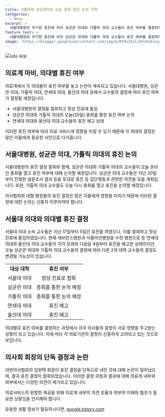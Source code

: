 ```yaml
---
title: 가톨릭대 성균관의대 오늘 총회 휴진 논의 주목
categories:
  - News
excerpt: >
  서울대병원의 무기한 휴진에 이어 성균관 의대와 가톨릭 의대 교수들이 휴진 여부를 결정하기 위해 총회를 열었습니다. 지난 주 서울대 의대는 휴진을 철회한 바 있는데, 환자단체들의 비판과 대한의사협회의 휴진 철회 등에 대한 논란이 예상되고 있습니다. 이에 따라 연세대 의대와 울산대 의대 교수들의 결정도 영향을 받을 전망입니다.
feature_text: >
  서울대병원의 무기한 휴진에 이어 성균관 의대와 가톨릭 의대 교수들이 휴진 여부를 결정하기 위해 총회를 열었습니다. 지난 주 서울대 의대는 휴진을 철회한 바 있는데, 환자단체들의 비판과 대한의사협회의 휴진 철회 등에 대한 논란이 예상되고 있습니다. 이에 따라 연세대 의대와 울산대 의대 교수들의 결정도 영향을 받을 전망입니다.
image: 'https://blogger.googleusercontent.com/img/b/R29vZ2xl/AVvXsEixyZcFfHzMRdzZMjFBmAUKJYCLCGyLL1o632UiGVXcaFdKo_bkvkuCioo0uUKlGfBVcT3P84aROyZIXSBEx3Aw5nCQ3pTgDom1WDC4m8eifvWiAmWEEVb4x6G_l8C0QH225ldMjyaFvpxGEBGNO37VmDTDMHGhJPq73UglMfDca1-0aw/s1600/blogspot.png'
---
```


<p><img src="https://blogger.googleusercontent.com/img/b/R29vZ2xl/AVvXsEixyZcFfHzMRdzZMjFBmAUKJYCLCGyLL1o632UiGVXcaFdKo_bkvkuCioo0uUKlGfBVcT3P84aROyZIXSBEx3Aw5nCQ3pTgDom1WDC4m8eifvWiAmWEEVb4x6G_l8C0QH225ldMjyaFvpxGEBGNO37VmDTDMHGhJPq73UglMfDca1-0aw/s1600/blogspot.png" alt="info 속보" /></p>

<h2 data-ke-size="size26">의료계 마비, 의대별 휴진 여부</h2>

<p>의료계에서 각 의대들이 휴진 여부를 놓고 논란이 계속되고 있습니다. 서울대병원, 성균관 의대, 가톨릭 의대, 연세대 의대, 울산대 의대 등에서 교수들의 결정에 따라 휴진 여부가 결정될 예정입니다.</p>

<ul>
  <li>서울대병원의 결정을 철회하고 정상 진료에 돌입</li>
  <li>성균관 의대와 가톨릭 의대의 오늘(25일) 총회를 통한 휴진 여부 논의</li>
  <li>연세대 의대와 울산대 의대 교수들의 휴진 예고 상태</li>
</ul>

<p data-ke-size="size16">이러한 휴진 여부에 따라 의료 서비스에 영향을 미칠 수 있기 때문에 각 의대의 결정은 많은 이들에게 중요한 사안으로 다가옵니다.</p>

<h2 data-ke-size="size24">서울대병원, 성균관 의대, 가톨릭 의대의 휴진 논의</h2>

<p>서울대병원의 휴진 결정 철회와 함께, 성균관 의대와 가톨릭 의대의 교수들이 오늘 온라인 총회를 열고 휴진 여부에 대해 논의할 예정입니다. 성균관 의대 교수들은 지난 20일부터 진행한 설문조사 결과 등을 토대로 휴진 등 집단행동과 관련한 의견을 모을 계획입니다. 또한, 가톨릭 의대 교수들도 오늘 다시 총회를 열고 휴진을 논의할 예정입니다.</p>

<p data-ke-size="size16">의사협회와 대형 병원들의 휴진 결정은 많은 이들에게 영향을 미치기 때문에 이러한 결정에 대한 논의는 신중히 이루어져야 합니다.</p>

<h2 data-ke-size="size24">서울대 의대와 의대별 휴진 결정</h2>

<p>서울대 의대 소속 교수들은 지난 17일부터 5일간 휴진을 하였으나, 이를 철회하고 정상 진료에 돌입하였습니다. 현재 세브란스병원과 서울아산병원을 수련 병원으로 둔 연세대 의대와 울산대 의대 교수들이 각각 모레와 다음달 4일부터 휴진을 예고한 상태이지만, 오늘 성균관 의대와 가톨릭 의대 교수들의 결정에 따라 다른 2개 대학 교수들의 결정도 변경될 가능성이 있습니다.</p>

<table>
  <tr>
    <td style="text-align: center; height: 17px;"><b>대상 대학</b></td>
    <td style="text-align: center; height: 17px;"><b>휴진 여부</b></td>
  </tr>
  <tr>
    <td style="text-align: center; height: 17px;">서울대 의대</td>
    <td style="text-align: center; height: 17px;">정상 진료로 철회</td>
  </tr>
  <tr>
    <td style="text-align: center; height: 17px;">성균관 의대</td>
    <td style="text-align: center; height: 17px;">총회를 통한 논의 예정</td>
  </tr>
  <tr>
    <td style="text-align: center; height: 17px;">가톨릭 의대</td>
    <td style="text-align: center; height: 17px;">총회를 통한 논의 예정</td>
  </tr>
  <tr>
    <td style="text-align: center; height: 17px;">연세대 의대</td>
    <td style="text-align: center; height: 17px;">휴진 예고</td>
  </tr>
  <tr>
    <td style="text-align: center; height: 17px;">울산대 의대</td>
    <td style="text-align: center; height: 17px;">휴진 예고</td>
  </tr>
</table>

<p data-ke-size="size16">의대별로 휴진 여부를 결정하는 과정에서 각국 의사들의 결정이 서로 영향을 주고받는 상황이 되고 있습니다. 이에 따라 각 의료기관의 결정이 신중하게 고려되고 있는 것으로 보입니다.</p>

<h2 data-ke-size="size24">의사회 회장의 단독 결정과 논란</h2>

<p>대한의사협회의 임현택 회장이 휴진 결정을 단독으로 내린 것에 대해 논란이 일어났으며, 결국 휴진 결정이 철회되었습니다. 이러한 결정 과정과 결과에 대해 의료계 내부와 외부에서는 다양한 의견이 제기되고 있습니다.</p>

<p data-ke-size="size16">의료서비스의 원할한 제공을 위해 의료계 내부의 의견 조율과 외부의 이해와 협조가 필요한 상황임을 인지해야 합니다.</p>
유용한 생활 정보가 필요하시다면, <a href="https://qoogle.tistory.com" rel="dofollow">qoogle.tistory.com</a>


